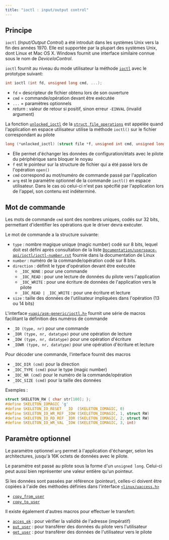```yaml
---
title: "ioctl : input/output control"
---
```


## Principe

`ioctl` (_Input/Output Control_) a été introduit dans les systèmes Unix vers la fin
des années 1970. Elle est supportée par la plupart des systèmes Unix, dont
Linux et Mac OS X. Windows fournit une interface similaire connue sous le
nom de _DeviceIoControl_.

`ioctl` fournit au niveau du mode utilisateur la méthode [`ioctl`](https://man7.org/linux/man-pages/man2/ioctl.2.html) avec le
prototype suivant:

```c
int ioctl (int fd, unsigned long cmd, ...);
```

- `fd` = descripteur de fichier obtenu lors de son ouverture
- `cmd` = commande/opération devant être exécutée
- `...` = paramètres optionnels
- _return_ : valeur de retour si positif, sinon erreur
  `-EINVAL` (invalid argument)

La fonction [`unlocked_ioctl`](https://elixir.bootlin.com/linux/v5.15.148/source/include/linux/fs.h#L2065)
de la [`struct file_operations`](https://elixir.bootlin.com/linux/v5.15.148/source/include/linux/fs.h#L2054)
est appelée quand l'application en espace utilisateur utilise
la méthode `ioctl()` sur le fichier correspondant au pilote

```c
long (*unlocked_ioctl) (struct file *f, unsigned int cmd, unsigned long arg)
```

- Elle permet d'échanger les données de configuration/états avec le pilote du
  périphérique sans bloquer le noyau
- `f` est le pointeur sur la structure de fichier qui a été passé lors de l'opération `open()`
- `cmd` correspond au mot/numéro de commande passé par l'application
- `arg` est le paramètre optionnel de la commande `ioctl()` en espace utilisateur. Dans
  le cas où celui-ci n'est pas spécifié par l'application lors de l'appel, son contenu est
  indéterminé. 

## Mot de commande

Les mots de commande `cmd` sont des nombres uniques, codés sur 32 bits,
permettant d'identifier les opérations que le driver devra exécuter.

Le mot de commande a la structure suivante:

- `type` : nombre magique unique (magic number) codé sur 8 bits, lequel doit est
  défini après consultation de la liste
  [`Documentation/userspace-api/ioctl/ioctl-number.rst`](https://elixir.bootlin.com/linux/v5.15.148/source/Documentation/userspace-api/ioctl/ioctl-number.rst)
  fournie dans la documentation de Linux
- `number` : numéro de la commande/opération codé sur 8 bits.
- `direction` : définit le type d'opération devant être exécutée
    - `_IOC_NONE` : pour une commande
    - `_IOC_READ` : pour une lecture de données du pilote vers l'application
    - `_IOC_WRITE` : pour une écriture de données de l'application vers le pilote
    - `_IOC_READ | _IOC_WRITE` : pour une écriture et lecture
- `size` : taille des données de l'utilisateur impliquées dans l'opération (13 ou 14 bits)

L'interface [`<uapi/asm-generic/ioctl.h>`](https://elixir.bootlin.com/linux/v5.15.148/source/include/uapi/asm-generic/ioctl.h) fournit une série de macros facilitant la
définition des numéros de commande

- `_IO (type, nr)` pour une commande
- `_IOR (type, nr, datatype)` pour une opération de lecture
- `_IOW (type, nr, datatype)` pour une opération d'écriture
- `_IOWR (type, nr, datatype)` pour une opération d'écriture et lecture

Pour décoder une commande, l'interface fournit des macros

- `_IOC_DIR (cmd)` pour la direction
- `_IOC_TYPE (cmd)` pour le type (magic number)
- `_IOC_NR (cmd)` pour le numéro de la commande/opération
- `_IOC_SIZE (cmd)` pour la taille des données

Exemples :

```c
struct SKELETON_RW { char str[100]; };
#define SKELETON_IOMAGIC 'g'
#define SKELETON_IO_RESET  _IO  (SKELETON_IOMAGIC, 0)
#define SKELETON_IO_WR_REF _IOW (SKELETON_IOMAGIC, 1, struct RW)
#define SKELETON_IO_RD_REF _IOR (SKELETON_IOMAGIC, 2, struct RW)
#define SKELETON_IO_WR_VAL _IOW (SKELETON_IOMAGIC, 3, int)
```

## Paramètre optionnel

Le paramètre optionnel `arg` permet à l'application d'échanger, selon les
architectures, jusqu'à 16K octets de données avec le pilote.

Le paramètre est passé au pilote sous la forme d'un `unsigned long`. Celui-ci
peut aussi bien représenter une valeur entière qu'un pointeur.

Si les données sont passées par référence (pointeur), celles-ci doivent être
copiées à l'aide des méthodes définies dans l'interface
[`<linux/uaccess.h>`](https://elixir.bootlin.com/linux/v5.15.148/source/include/linux/uaccess.h)

- [`copy_from_user`](https://elixir.bootlin.com/linux/v5.15.148/source/include/linux/uaccess.h#L189)
- [`copy_to_user`](https://elixir.bootlin.com/linux/v5.15.148/source/include/linux/uaccess.h#L197)

Il existe également d'autres macros pour effectuer le transfert:

- [`acces_ok`](https://elixir.bootlin.com/linux/v5.15.148/source/include/asm-generic/uaccess.h#L129) : pour vérifier la validité de l'adresse (impératif)
- [`put_user`](https://elixir.bootlin.com/linux/v5.15.148/source/include/asm-generic/uaccess.h#L168) : pour transférer des données du pilote vers l'utilisateur
- [`get_user`](https://elixir.bootlin.com/linux/v5.15.148/source/include/asm-generic/uaccess.h#L230) : pour transférer des données de l'utilisateur vers le pilote
